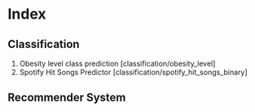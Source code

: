 # Index
## Classification
1. Obesity level class prediction [classification/obesity_level]
2. Spotify Hit Songs Predictor [classification/spotify_hit_songs_binary]

## Recommender System
